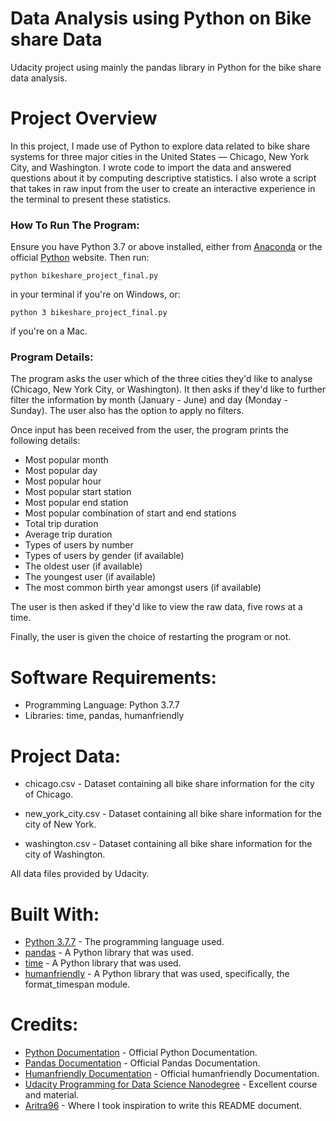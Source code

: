 # Data Analysis using Python on Bike share Data
Udacity project using mainly the pandas library in Python for the bike share data analysis.

# Project Overview
In this project, I made use of Python to explore data related to bike share systems for three major cities in the United States — Chicago, New York City, and Washington. I wrote code to import the data and answered questions about it by computing descriptive statistics. I also wrote a script that takes in raw input from the user to create an interactive experience in the terminal to present these statistics.

### How To Run The Program:
Ensure you have Python 3.7 or above installed, either from [Anaconda](https://www.anaconda.com/) or the official [Python](https://www.python.org/) website.
Then run:
```
python bikeshare_project_final.py
```
in your terminal if you're on Windows, or:
```
python 3 bikeshare_project_final.py
```
if you're on a Mac.

### Program Details:
The program asks the user which of the three cities they'd like to analyse (Chicago, New York City, or Washington). It then asks if they'd like to further filter the information by month (January - June) and day (Monday - Sunday). The user also has the option to apply no filters.

Once input has been received from the user, the program prints the following details:

* Most popular month
* Most popular day
* Most popular hour
* Most popular start station
* Most popular end station
* Most popular combination of start and end stations
* Total trip duration
* Average trip duration
* Types of users by number
* Types of users by gender (if available)
* The oldest user (if available)
* The youngest user (if available)
* The most common birth year amongst users (if available)

The user is then asked if they'd like to view the raw data, five rows at a time.

Finally, the user is given the choice of restarting the program or not.

# Software Requirements:
* Programming Language: Python 3.7.7
* Libraries: time, pandas, humanfriendly

# Project Data:
* chicago.csv - Dataset containing all bike share information for the city of Chicago.

* new_york_city.csv - Dataset containing all bike share information for the city of New York.

* washington.csv - Dataset containing all bike share information for the city of Washington.

All data files provided by Udacity.

# Built With:
* [Python 3.7.7](https://www.python.org/) - The programming language used.
* [pandas](https://pandas.pydata.org/) - A Python library that was used.
* [time](https://docs.python.org/3/library/time.html) - A Python library that was used.
* [humanfriendly](https://humanfriendly.readthedocs.io/en/latest/#api-documentation) - A Python library that was used, specifically, the format_timespan module.

# Credits:
* [Python Documentation](https://docs.python.org/3/) - Official Python Documentation.
* [Pandas Documentation](https://pandas.pydata.org/docs/) - Official Pandas Documentation.
* [Humanfriendly Documentation](https://humanfriendly.readthedocs.io/en/latest/#api-documentation) - Official humanfriendly Documentation.
* [Udacity Programming for Data Science Nanodegree](https://www.udacity.com/) - Excellent course and material.
* [Aritra96](https://github.com/Aritra96) - Where I took inspiration to write this README document.
